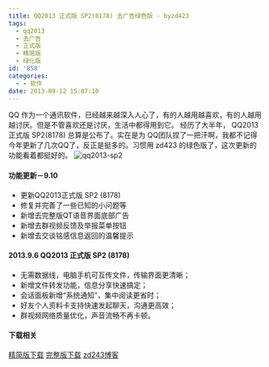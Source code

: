 ```yaml
---
title: QQ2013 正式版 SP2(8178) 去广告绿色版 - byzd423
tags:
  - qq2013
  - 去广告
  - 正式版
  - 精简版
  - 绿化版
id: '858'
categories:
  - - 软件
date: 2013-09-12 15:07:10
---
```


QQ 作为一个通讯软件，已经越来越深入人心了，有的人越用越喜欢，有的人越用越讨厌。但是不管喜欢还是讨厌，生活中都得用到它。 经历了大半年， QQ2013 正式版 SP2(8178) 总算是公布了。实在是为 QQ团队捏了一把汗啊，我都不记得今年更新了几次QQ了，反正是挺多的。习惯用 zd423 的绿色版了，这次更新的功能看着都挺好的。 ![qq2013-sp2](http://vsnote.test/wp-content/uploads/2013/09/QQ图片20130912150528.jpg)

#### 功能更新－9.10

*   更新QQ2013正式版 SP2 (8178)
*   修复并完善了一些已知的小问题等
*   新增去完整版QT语音界面底部广告
*   新增去群视频反馈及举报菜单按钮
*   新增去交谈铭感信息返回的温馨提示

#### 2013.9.6 QQ2013 正式版 SP2 (8178)

*   无需数据线，电脑手机可互传文件，传输界面更清晰；
*   新增文件转发功能，信息分享快速搞定；
*   会话面板新增“系统通知”，集中阅读更省时；
*   好友个人资料卡支持快速发起聊天，沟通更高效；
*   群视频网络质量优化，声音流畅不再卡顿。

#### 下载相关

[精简版下载](http://pan.baidu.com/share/link?shareid=2715332987&uk=1796312283) [完整版下载](http://pan.baidu.com/share/link?shareid=2717938413&uk=1796312283) [zd243博客](http://www.zdfans.com/554.html)